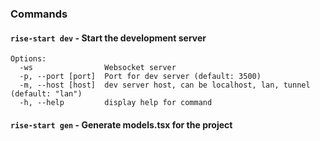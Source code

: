 

### Commands

#### `rise-start dev` - Start the development server

```
Options:
  -ws                Websocket server
  -p, --port [port]  Port for dev server (default: 3500)
  -m, --host [host]  dev server host, can be localhost, lan, tunnel (default: "lan")
  -h, --help         display help for command
```

#### `rise-start gen` - Generate models.tsx for the project

